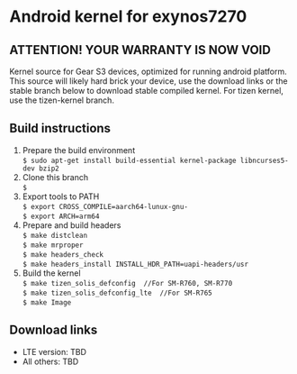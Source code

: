 # Android kernel for exynos7270
## ATTENTION! YOUR WARRANTY IS NOW VOID
Kernel source for Gear S3 devices, optimized for running android platform.  
This source will likely hard brick your device, use the download links or the stable branch below to download stable compiled kernel.
For tizen kernel, use the tizen-kernel branch.

## Build instructions
1. Prepare the build environment  
	```$ sudo apt-get install build-essential kernel-package libncurses5-dev bzip2```
2. Clone this branch  
	```$```
3. Export tools to PATH  
	```$ export CROSS_COMPILE=aarch64-lunux-gnu-```  
	```$ export ARCH=arm64```
4. Prepare and build headers  
	```$ make distclean```  
	```$ make mrproper```  
	```$ make headers_check```  
	```$ make headers_install INSTALL_HDR_PATH=uapi-headers/usr```  
5. Build the kernel  
	```$ make tizen_solis_defconfig  //For SM-R760, SM-R770```  
	```$ make tizen_solis_defconfig_lte  //For SM-R765```  
	```$ make Image```  
## Download links
* LTE version: TBD
* All others: TBD
